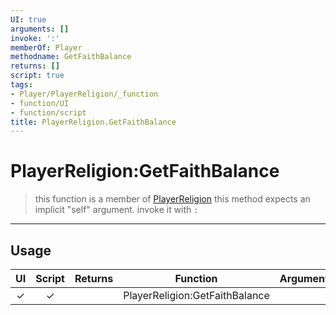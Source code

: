 ```yaml
---
UI: true
arguments: []
invoke: ':'
memberOf: Player
methodname: GetFaithBalance
returns: []
script: true
tags:
- Player/PlayerReligion/_function
- function/UI
- function/script
title: PlayerReligion.GetFaithBalance
---
```

# PlayerReligion:GetFaithBalance
> this function is a member of [PlayerReligion](civ-6/lua/PlayerReligion.md)
> this method expects an implicit "self" argument. invoke it with `:`
-----
## Usage
|  UI | Script | Returns | Function | Arguments |
|:---:|:------:|-------:|:--------:|:---------|
|✓|✓||PlayerReligion:GetFaithBalance||
